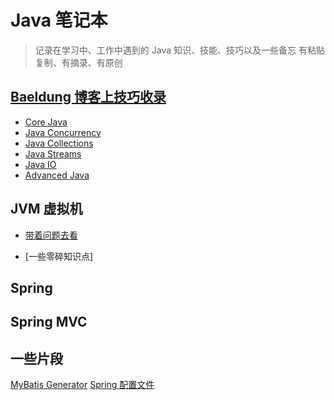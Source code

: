 # Java 笔记本

> 记录在学习中、工作中遇到的 Java 知识、技能、技巧以及一些备忘
> 有粘贴复制、有摘录、有原创

## [Baeldung 博客上技巧收录](http://www.baeldung.com/java-tutorial)

* [Core Java](baeldung_core_java.md)
* [Java Concurrency]()
* [Java Collections]()
* [Java Streams]()
* [Java IO]()
* [Advanced Java](baeldung_advanced_java.md)

## JVM 虚拟机

* [带着问题去看]()

* [一些零碎知识点]

## Spring

## Spring MVC

## 一些片段

[MyBatis Generator](Mybatis_Generator_配置文件.md)
[Spring 配置文件]()